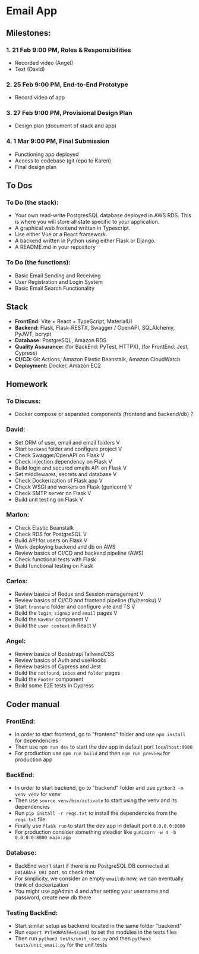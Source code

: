 # Email App

## Milestones:

### 1. 21 Feb 9:00 PM, Roles & Responsibilities

- Recorded video (Angel)
- Text (David)

### 2. 25 Feb 9:00 PM, End-to-End Prototype

- Record video of app

### 3. 27 Feb 9:00 PM, Provisional Design Plan

- Design plan (document of stack and app)

### 4. 1 Mar 9:00 PM, Final Submission

- Functioning app deployed
- Access to codebase (git repo to Karen)
- Final design plan

## To Dos

### To Do (the stack):

- Your own read-write PostgresSQL database deployed in AWS RDS. This is where you will store all state specific to your application.
- A graphical web frontend written in Typescript.
- Use either Vue or a React framework.
- A backend written in Python using either Flask or Django.
- A README.md in your repository

### To Do (the functions):

- Basic Email Sending and Receiving
- User Registration and Login System
- Basic Email Search Functionality

## Stack

- **FrontEnd:** Vite + React + TypeScript, MaterialUI
- **Backend:** Flask, Flask-RESTX, Swagger / OpenAPI, SQLAlchemy, PyJWT, bcrypt
- **Database:** PostgreSQL, Amazon RDS
- **Quality Assurance:** (for BackEnd: PyTest, HTTPX), (for FrontEnd: Jest, Cypress)
- **CI/CD:** Git Actions, Amazon Elastic Beanstalk, Amazon CloudWatch
- **Deployment:** Docker, Amazon EC2

## Homework

### To Discuss:

- Docker compose or separated components (frontend and backend/db) ?

### David:

- Set ORM of user, email and email folders V
- Start `backend` folder and configure project V
- Check Swagger/OpenAPI on Flask V
- Check injection dependency on Flask V
- Build login and secured emails API on Flask V
- Set middlewares, secrets and database V
- Check Dockerization of Flask app V
- Check WSGI and workers on Flask (gunicorn) V
- Check SMTP server on Flask V
- Build unit testing on Flask V

### Marlon:

- Check Elastic Beanstalk
- Check RDS for PostgreSQL V
- Build API for users on Flask V
- Work deploying backend and db on AWS
- Review basics of CI/CD and backend pipeline (AWS)
- Check functional tests with Flask
- Build functional testing on Flask

### Carlos:

- Review basics of Redux and Session management V
- Review basics of CI/CD and frontend pipeline (fly/heroku) V
- Start `frontend` folder and configure vite and TS V
- Build the `login`, `signup` and `email` pages V
- Build the `NavBar` component V
- Build the `user context` in React V

### Angel:

- Review basics of Bootstrap/TailwindCSS
- Review basics of Auth and useHooks
- Review basics of Cypress and Jest
- Build the `notfound`, `inbox` and `folder` pages
- Build the `Footer` component
- Build some E2E tests in Cypress

## Coder manual

### FrontEnd:

- In order to start frontend, go to "frontend" folder and use `npm install` for dependencies
- Then use `npm run dev` to start the dev app in default port `localhost:9000`
- For production use `npm run build` and then `npm run preview` for production app

### BackEnd:

- In order to start backend, go to "backend" folder and use `python3 -m venv venv` for venv
- Then use `source venv/bin/activate` to start using the venv and its dependencies
- Run `pip install -r reqs.txt` to install the dependencies from the `reqs.txt` file
- Finally use `flask run` to start the dev app in default port `0.0.0.0:8000`
- For production consider something steadier like `gunicorn -w 4 -b 0.0.0.0:8000 main:app`

### Database:

- BackEnd won't start if there is no PostgreSQL DB connected at `DATABASE_URI` port, so check that
- For simplicity, we consider an empty `emaildb` now, we can eventually think of dockerization
- You might use pgAdmin 4 and after setting your username and password, create new db there

### Testing BackEnd:

- Start similar setup as backend located in the same folder "backend"
- Run `export PYTHONPATH=$(pwd)` to set the modules in the tests files
- Then run `python3 tests/unit_user.py` and then `python3 tests/unit_email.py` for the unit tests
